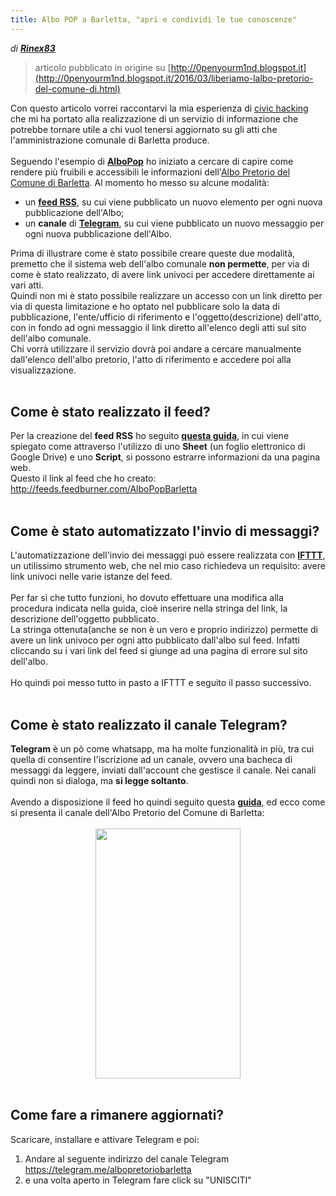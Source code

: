```yaml
---
title: Albo POP a Barletta, "apri e condividi le tue conoscenze"
---
```


_di **[Rinex83](https://github.com/Rinux83)**_

> articolo pubblicato in origine su [http://0penyourm1nd.blogspot.it](http://0penyourm1nd.blogspot.it/2016/03/liberiamo-lalbo-pretorio-del-comune-di.html)


<div id="post-body-8652931440382297733" class="post-body entry-content" itemprop="description articleBody">
<div  >

</div>
<div  >
<span  >Con questo articolo vorrei raccontarvi la mia esperienza di <a href="http://centrostudi.crumbria.it/dizionario/civic-hacking">civic hacking</a> che mi ha portato alla realizzazione di un servizio di informazione che potrebbe tornare utile a chi vuol tenersi aggiornato su gli atti che l'amministrazione comunale di Barletta produce.</span>
</div>
<div  >
<span  ><br />
</span>
</div>
<div  >
<span  >Seguendo l'esempio di <a href="http://albopop.it/"><strong>AlboPop</strong></a> ho iniziato a cercare di capire come rendere più fruibili e accessibili le informazioni dell'<a href="http://albopretorio.comune.barletta.bt.it/hypersicportale/portale/albopretorio/albopretorioconsultazione.aspx?CATEGORIA_ID=6&amp;EVENTO_ID=2">Albo Pretorio del Comune di Barletta</a>. Al momento ho messo su alcune modalità: </span>
</div>
<ul>
<li><span  >un <strong><a href="https://it.wikipedia.org/wiki/RSS">feed RSS</a></strong>, su cui viene pubblicato un nuovo elemento per ogni nuova pubblicazione dell'Albo;</span></li>
<li><span  >un <strong>canale</strong> di <strong><a href="https://telegram.org/">Telegram</a></strong>, su cui viene pubblicato un nuovo messaggio per ogni nuova pubblicazione dell'Albo.</span></li>
</ul>
<div  >
<span  >Prima di illustrare come è stato possibile creare queste due modalità, premetto che il sistema web dell'albo comunale <strong>non permette</strong>, per via di come è stato realizzato, di avere link univoci per accedere direttamente ai vari atti. </span>
</div>
<div  >
<span  >Quindi non mi è stato possibile realizzare un accesso con un link diretto per via di questa limitazione e ho optato nel pubblicare solo la data di pubblicazione, l'ente/ufficio di riferimento e l'oggetto(descrizione) dell'atto, con in fondo ad ogni messaggio il link diretto all'elenco degli atti sul sito dell'albo comunale. </span><br />
<span  >Chi vorrà utilizzare il servizio dovrà poi andare a cercare manualmente dall'elenco dell'albo pretorio, l'atto di riferimento e accedere poi alla visualizzazione.</span><br />
<span  >  </span>
</div>
<h2 id="come-è-stato-realizzato-il-feed">Come è stato realizzato il feed?</h2>
<ul>
</ul>
<div  >
Per la creazione del <strong>feed RSS</strong> ho seguito <strong><a href="https://github.com/aborruso/albo-pop/tree/master/code/GDriveGeneric/tutorial_ita#creare-un-feed-rss-a-partire-dai-contenuti-di-una-pagina-web-utilizzando-il-foglio-elettronico-di-google-drive">questa guida</a></strong>, in cui viene spiegato come attraverso l'utilizzo di uno <strong>Sheet</strong> (un foglio elettronico di Google Drive) e uno <strong>Script</strong>, si possono estrarre informazioni da una pagina web.<br />
Questo il link al feed che ho creato:
</div>
<div  >
<a href="http://feeds.feedburner.com/AlboPopBarletta" class="uri">http://feeds.feedburner.com/AlboPopBarletta</a><br />
 
</div>
<div  >

</div>
<h2 id="come-è-stato-automatizzato-linvio-di-messaggi">Come è stato automatizzato l'invio di messaggi?</h2>
<div  >
L'automatizzazione dell'invio dei messaggi può essere realizzata con <strong><a href="https://ifttt.com/">IFTTT</a></strong>, un utilissimo strumento web, che nel mio caso richiedeva un requisito: avere link univoci nelle varie istanze del feed.
</div>
<div  >
<br />

</div>
<div  >
Per far sì che tutto funzioni, ho dovuto effettuare una modifica alla procedura indicata nella guida, cioè inserire nella stringa del link, la descrizione dell'oggetto pubblicato.<br />
La stringa ottenuta(anche se non è un vero e proprio indirizzo) permette di avere un link univoco per ogni atto pubblicato dall'albo sul feed. Infatti cliccando su i vari link del feed si giunge ad una pagina di errore sul sito dell'albo.
</div>
<div  >
<br />

</div>
<div  >
Ho quindi poi messo tutto in pasto a IFTTT e seguito il passo successivo.<br />
 
</div>
<h2 id="come-è-stato-realizzato-il-canale-telegram">Come è stato realizzato il canale Telegram?  <strong></strong></h2>
<div  >
<strong>Telegram</strong> è un pò come whatsapp, ma ha molte funzionalità in più, tra cui quella di consentire l'iscrizione ad un canale, ovvero una bacheca di messaggi da leggere, inviati dall'account che gestisce il canale. Nei canali quindi non si dialoga, ma <strong>si legge soltanto</strong>.<br />
<br />
Avendo a disposizione il feed ho quindi seguito questa <strong><a href="http://www.piersoft.it/?p=693">guida</a></strong>, ed ecco come si presenta il canale dell'Albo Pretorio del Comune di Barletta:
</div>
<div  >
<br />

</div>
<div style="text-align: center;">
<a href="http://4.bp.blogspot.com/-1XDxvnQaIwU/VvKEDpods9I/AAAAAAAABVY/R7BFu7dnrvw_E7JH0IIbcKB8ISKz4-Qpg/s1600/Telegram_AlboPretorioBarletta.png"><img src="https://4.bp.blogspot.com/-1XDxvnQaIwU/VvKEDpods9I/AAAAAAAABVY/R7BFu7dnrvw_E7JH0IIbcKB8ISKz4-Qpg/s400/Telegram_AlboPretorioBarletta.png" width="232" height="400" /></a>
</div>
<div  >
<br />

</div>
<h2 id="come-fare-a-rimanere-aggiornati">Come fare a rimanere aggiornati?</h2>
Scaricare, installare e attivare Telegram e poi:<br />

<ol>
<li>Andare al seguente indirizzo del canale Telegram<br />
<a href="https://telegram.me/albopretoriobarletta" class="uri">https://telegram.me/albopretoriobarletta</a></li>
<li>e una volta aperto in Telegram fare click su &quot;UNISCITI&quot;</li>
</ol>
<div  >
<br />

</div>
<div style="clear: both;">

</div>
</div>